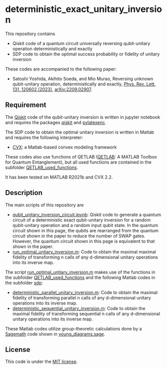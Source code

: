 # deterministic_exact_unitary_inversion

This repository contains

- Qiskit code of a quantum circuit universally reversing qubit-unitary operation deterministically and exactly
- SDP code to obtain the optimal success probability or fidelity of unitary inversion

These codes are accompanied to the following paper:

- Satoshi Yoshida, Akihito Soeda, and Mio Murao, Reversing unknown qubit-unitary operation, deterministically and exactly, [Phys. Rev. Lett. 131, 120602 (2023)](https://doi.org/10.1103/PhysRevLett.131.120602), [arXiv:2209.02907](https://arxiv.org/abs/2209.02907).

## Requirement

The [Qiskit](https://qiskit.org) code of the qubit-unitary inversion is written in jupyter notebook and requires the packages [qiskit](https://doi.org/10.5281/zenodo.2573505) and [pylatexenc](https://pypi.org/project/pylatexenc).

The SDP code to obtain the optimal unitary inversion is written in Matlab and requires the following interpreter:

- [CVX](http://cvxr.com): a Matlab-based convex modeling framework

These codes also use functions of QETLAB ([QETLAB](https://qetlab.com): A MATLAB Toolbox for Quantum Entanglement), but all used functions are contained in the subfolder [QETLAB_used_functions](https://github.com/sy3104/deterministic_exact_unitary_inversion/tree/main/QETLAB_used_functions).

It has been tested on MATLAB R2021b and CVX 2.2.

## Description

The main scripts of this repository are

- [qubit_unitary_inversion_circuit.ipynb](https://github.com/sy3104/deterministic_exact_unitary_inversion/blob/main/qubit_unitary_inversion_circuit.ipynb): Qiskit code to generate a quantum circuit of a deterministic exact qubit-unitary inversion for a random qubit-unitary operation and a random input qubit state.  In the quantum circuit shown in this page, the qubits are rearranged from the quantum circuit shown in the paper to reduce the number of SWAP gates.  However, the quantum circuit shown in this page is equivalent to that shown in the paper.
- [run_optimal_untiary_inversion.m](https://github.com/sy3104/deterministic_exact_unitary_inversion/blob/main/run_optimal_untiary_inversion.m): Code to obtain the maximal maximal fidelity of transforming n calls of any d-dimensional unitary operations into its inverse map.

The script [run_optimal_untiary_inversion.m](https://github.com/sy3104/deterministic_exact_unitary_inversion/blob/main/run_optimal_untiary_inversion.m) makes use of the functions in the subfolder [QETLAB_used_functions](https://github.com/sy3104/deterministic_exact_unitary_inversion/tree/main/QETLAB_used_functions) and the following Matlab codes in the subfolder [sdp](https://github.com/sy3104/deterministic_exact_unitary_inversion/tree/main/sdp):

- [deterministic_parallel_unitary_inversion.m](https://github.com/sy3104/deterministic_exact_unitary_inversion/blob/main/sdp/deterministic_parallel_unitary_inversion.m): Code to obtain the maximal fidelity of transforming parallel n calls of any d-dimensional unitary operations into its inverse map.
- [deterministic_sequential_unitary_inversion.m](https://github.com/sy3104/deterministic_exact_unitary_inversion/blob/main/sdp/deterministic_sequential_unitary_inversion.m): Code to obtain the maximal fidelity of transforming sequential n calls of any d-dimensional unitary operations into its inverse map.

These Matlab codes utilize group-theoretic calculations done by a [Sagemath](https://www.sagemath.org) code shown in [young_diagrams.sage](https://github.com/sy3104/deterministic_exact_unitary_inversion/blob/main/sdp/young_diagrams.sage).


## License

This code is under the [MIT license](https://opensource.org/licenses/MIT).
